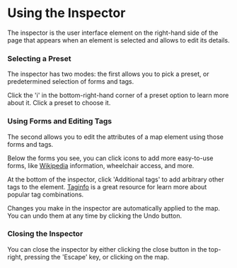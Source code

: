 # Using the Inspector

The inspector is the user interface element on the right-hand side of the
page that appears when an element is selected and allows to edit its details.

### Selecting a Preset

The inspector has two modes: the first allows you to pick a preset, or
predetermined selection of forms and tags.

Click the 'i' in the bottom-right-hand corner of a preset option to learn
more about it. Click a preset to choose it.

### Using Forms and Editing Tags

The second allows you to edit the
attributes of a map element using those forms and tags.

Below the forms you see, you can click icons to add more easy-to-use forms,
like [Wikipedia](http://www.wikipedia.org/) information, wheelchair
access, and more.

At the bottom of the inspector, click 'Additional tags' to add arbitrary
other tags to the element. [Taginfo](http://taginfo.openstreetmap.org/) is a
great resource for learn more about popular tag combinations.

Changes you make in the inspector are automatically applied to the map.
You can undo them at any time by clicking the Undo button.

### Closing the Inspector

You can close the inspector by either clicking the close button in the top-right,
pressing the 'Escape' key, or clicking on the map.

